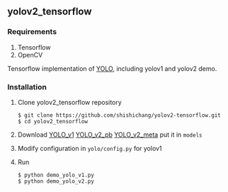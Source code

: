 ## yolov2_tensorflow

### Requirements
1. Tensorflow
2. OpenCV

Tensorflow implementation of [YOLO](https://pjreddie.com/darknet/yolo/), including yolov1 and yolov2 demo.


### Installation

1. Clone yolov2_tensorflow repository
	```Shell
	$ git clone https://github.com/shishichang/yolov2-tensorflow.git
    $ cd yolov2_tensorflow
	```

2. Download [YOLO_v1](http://pan.baidu.com/s/1cGV694) [YOLO_v2_pb](http://pan.baidu.com/s/1hrRszrA) [YOLO_v2_meta](http://pan.baidu.com/s/1dEOaGPr) 
   put it in `models`

3. Modify configuration in `yolo/config.py` for yolov1

4. Run
	```Shell
	$ python demo_yolo_v1.py
	$ python demo_yolo_v2.py
	```
